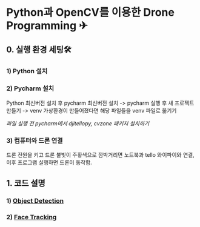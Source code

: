 # Python과 OpenCV를 이용한 Drone Programming ✈︎

## 0. 실행 환경 세팅🛠
### 1) Python 설치
### 2) Pycharm 설치
Python 최신버전 설치 후 pycharm 최신버전 설치 -> pycharm 실행 후 새 프로젝트 만들기 -> venv 가상환경이 만들어졌다면 해당 파일들을 venv 파일로 옮기기

*파일 실행 전 pycharm에서 djitellopy, cvzone 패키지 설치하기*
### 3) 컴퓨터와 드론 연결
드론 전원을 키고 드론 불빛이 주황색으로 깜박거리면 노트북과 tello 와이파이와 연결, 이후 프로그램 실행하면 드론이 동작함.

## 1. 코드 설명
### 1) [Object Detection](https://github.com/GoalToUs/Drone-Programming/tree/main/Object%20Detection)
### 2) [Face Tracking](https://github.com/GoalToUs/Drone-Programming/tree/main/Face%20Tracking)
